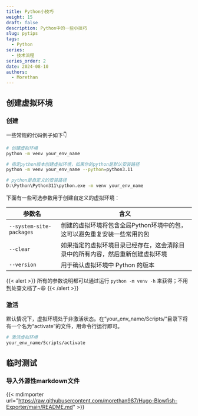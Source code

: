 ```yaml
---
title: Python小技巧
weight: 15
draft: false
description: Python中的一些小技巧
slug: pytips
tags:
  - Python
series:
  - 技术流程
series_order: 2
date: 2024-08-10
authors:
  - Morethan
---
```


## 创建虚拟环境
### 创建
一些常规的代码例子如下👇

```sh
# 创建虚拟环境
python -m venv your_env_name

# 指定python版本创建虚拟环境，如果你的python是默认安装路径
python -m venv your_env_name --python=python3.11

# python是自定义的安装路径
D:\Python\Python311\python.exe -m venv your_env_name
```

下面有一些可选参数用于创建自定义的虚拟环境：

| 参数名                   | 含义                                     |
| ------------------------ | --------------------------------------- |
| `--system-site-packages` | 创建的虚拟环境将包含全局Python环境中的包，这可以避免重复安装一些常用的包|
| `--clear`                | 如果指定的虚拟环境目录已经存在，这会清除目录中的所有内容，然后重新创建虚拟环境 |
| `--version`              | 用于确认虚拟环境中 Python 的版本                    |

{{< alert >}}
所有的参数说明都可以通过运行 `python -m venv -h` 来获得；不用到处查文档了~😆
{{< /alert >}}

### 激活
默认情况下，虚拟环境处于非激活状态。在“your_env_name/Scripts/”目录下将有一个名为“activate”的文件，用命令行运行即可。

```sh
# 激活虚拟环境
your_env_name/Scripts/activate
```

## 临时测试
### 导入外源性markdown文件
{{< mdimporter url="https://raw.githubusercontent.com/morethan987/Hugo-Blowfish-Exporter/main/README.md" >}}
